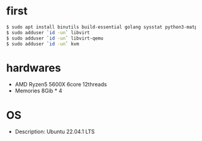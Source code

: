 # first
```bash
$ sudo apt install binutils build-essential golang sysstat python3-matplotlib python3-pil fonts-takao fio qemu-kvm virt-manager libvirt-clients virtinst jq docker.io containerd libvirt-daemon-system
$ sudo adduser `id -un` libvirt
$ sudo adduser `id -un` libvirt-qemu
$ sudo adduser `id -un` kvm
```

# hardwares
- AMD Ryzen5 5600X 6core 12threads
- Memories 8Gib * 4

# OS
- Description:	Ubuntu 22.04.1 LTS
